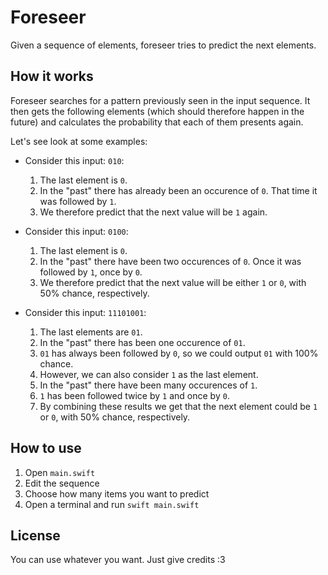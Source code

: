 # Foreseer

Given a sequence of elements, foreseer tries to predict the next elements.

## How it works
Foreseer searches for a pattern previously seen in the input sequence. It then gets the following elements (which should therefore happen in the future) and calculates the probability that each of them presents again.

Let's see look at some examples:

- Consider this input: `010`:

	1. The last element is `0`.
	2. In the "past" there has already been an occurence of `0`. That time it was followed by `1`.
	3. We therefore predict that the next value will be `1` again.

- Consider this input: `0100`:

	1. The last element is `0`.
	2. In the "past" there have been two occurences of `0`. Once it was followed by `1`, once by `0`.
	3. We therefore predict that the next value will be either `1` or `0`, with 50% chance, respectively.

- Consider this input: `11101001`:

	1. The last elements are `01`.
	2. In the "past" there has been one occurence of `01`.
	3. `01` has always been followed by `0`, so we could output `01` with 100% chance.
	4. However, we can also consider `1` as the last element.
	5. In the "past" there have been many occurences of `1`.
	6. `1` has been followed twice by `1` and once by `0`.
	7. By combining these results we get that the next element could be `1` or `0`, with 50% chance, respectively.

## How to use
1. Open `main.swift`
2. Edit the sequence
3. Choose how many items you want to predict
4. Open a terminal and run `swift main.swift`

## License

You can use whatever you want. Just give credits :3
